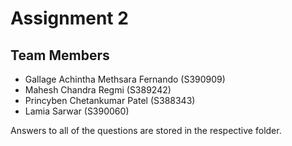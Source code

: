 
# Assignment 2 

## Team Members

- Gallage Achintha Methsara Fernando (S390909)
- Mahesh Chandra Regmi (S389242)
- Princyben Chetankumar Patel (S388343)
- Lamia Sarwar (S390060)

Answers to all of the questions are stored in the respective folder.